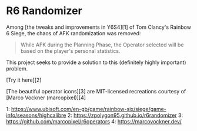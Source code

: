 # R6 Randomizer #

Among [the tweaks and improvements in Y6S4][1] of Tom Clancy's Rainbow 6 Siege,
the chaos of AFK randomization was removed:

> While AFK during the Planning Phase, the Operator selected will be based on
> the player's personal statistics.

This project seeks to provide a solution to this (definitely highly important)
problem.

[Try it here][2]

[The beautiful operator icons][3] are MIT-licensed recreations courtesy of
[Marco Vockner (marcopixel)][4]

1: https://www.ubisoft.com/en-gb/game/rainbow-six/siege/game-info/seasons/highcalibre
2: https://zpolygon95.github.io/r6randomizer
3: https://github.com/marcopixel/r6operators
4: https://marcovockner.dev/
